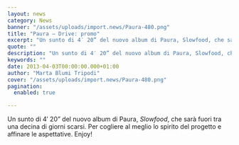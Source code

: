 ```yaml
---
layout: news
category: News
banner: "/assets/uploads/import.news/Paura-480.png"
title: "Paura – Drive: promo"
excerpt: "Un sunto di 4′ 20” del nuovo album di Paura, Slowfood, che sarà fuori tra una decina di giorni scarsi. Per cogliere al meglio lo spirito del progetto e affinare le aspettative. Enjoy!  "
quote: ""
description: "Un sunto di 4′ 20” del nuovo album di Paura, Slowfood, che sarà fuori tra una decina di giorni scarsi. Per cogliere al meglio lo spirito del progetto e affinare le aspettative. Enjoy!  "
keywords: ""
date: 2013-04-03T00:00:00.000+01:00
author: "Marta Blumi Tripodi"
cover: "/assets/uploads/import.news/Paura-480.png"
pagination:
  enabled: true

---
```


Un sunto di 4′ 20” del nuovo album di Paura, _Slowfood_, che sarà fuori tra una decina di giorni scarsi. Per cogliere al meglio lo spirito del progetto e affinare le aspettative. Enjoy!

  